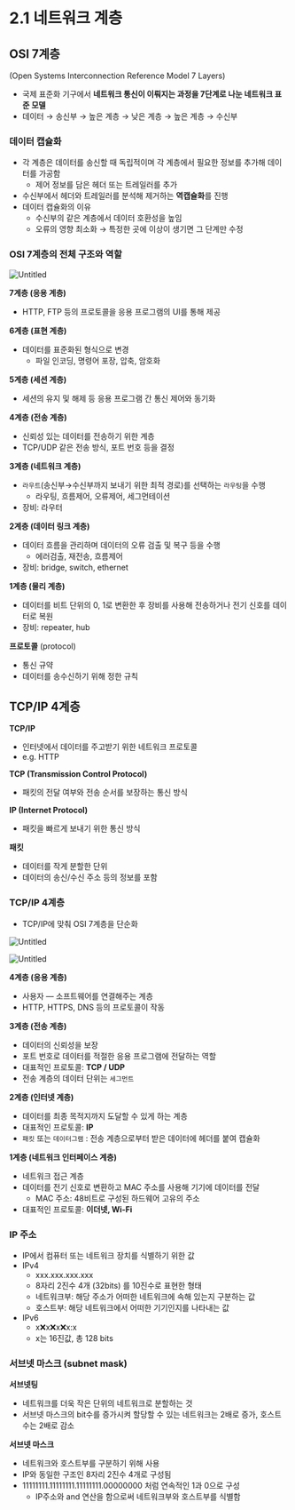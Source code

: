 # 2.1 네트워크 계층

## OSI 7계층

(Open Systems Interconnection Reference Model 7 Layers)

- 국제 표준화 기구에서 **네트워크 통신이 이뤄지는 과정을 7단계로 나눈 네트워크 표준 모델**
- 데이터 → 송신부 → 높은 계층 → 낮은 계층 → 높은 계층 → 수신부

### **데이터 캡슐화**

- 각 계층은 데이터를 송신할 때 독립적이며 각 계층에서 필요한 정보를 추가해 데이터를 가공함
    - 제어 정보를 담은 헤더 또는 트레일러를 추가
- 수신부에서 헤더와 트레일러를 분석해 제거하는 **역캡슐화**를 진행
- 데이터 캡슐화의 이유
    - 수신부의 같은 계층에서 데이터 호환성을 높임
    - 오류의 영향 최소화 → 특정한 곳에 이상이 생기면 그 단계만 수정

### OSI 7계층의 전체 구조와 역할

![Untitled](https://prod-files-secure.s3.us-west-2.amazonaws.com/d4809f18-a915-4e30-8b11-8f015eacff00/486e3293-27f4-4a57-b003-4835042bdd32/Untitled.png)

**7계층 (응용 계층)**

- HTTP, FTP 등의 프로토콜을 응용 프로그램의 UI를 통해 제공

**6계층 (표현 계층)**

- 데이터를 표준화된 형식으로 변경
    - 파일 인코딩, 명령어 포장, 압축, 암호화

**5계층 (세션 계층)**

- 세션의 유지 및 해제 등 응용 프로그램 간 통신 제어와 동기화

**4계층 (전송 계층)**

- 신뢰성 있는 데이터를 전송하기 위한 계층
- TCP/UDP 같은 전송 방식, 포트 번호 등을 결정

**3계층 (네트워크 계층)**

- `라우트`(송신부→수신부까지 보내기 위한 최적 경로)를 선택하는 `라우팅`을 수행
    - 라우팅, 흐름제어, 오류제어, 세그먼테이션
- 장비: 라우터

**2계층 (데이터 링크 계층)**

- 데이터 흐름을 관리하며 데이터의 오류 검출 및 복구 등을 수행
    - 에러검출, 재전송, 흐름제어
- 장비: bridge, switch, ethernet

**1계층 (물리 계층)**

- 데이터를 비트 단위의 0, 1로 변환한 후 장비를 사용해 전송하거나 전기 신호를 데이터로 복원
- 장비: repeater, hub

**프로토콜** (protocol)

- 통신 규약
- 데이터를 송수신하기 위해 정한 규칙

## TCP/IP 4계층

**TCP/IP** 

- 인터넷에서 데이터를 주고받기 위한 네트워크 프로토콜
- e.g. HTTP

**TCP (Transmission Control Protocol)**

- 패킷의 전달 여부와 전송 순서를 보장하는 통신 방식

**IP (Internet Protocol)**

- 패킷을 빠르게 보내기 위한 통신 방식

**패킷**

- 데이터를 작게 분할한 단위
- 데이터의 송신/수신 주소 등의 정보를 포함

### TCP/IP 4계층

- TCP/IP에 맞춰 OSI 7계층을 단순화

![Untitled](https://prod-files-secure.s3.us-west-2.amazonaws.com/d4809f18-a915-4e30-8b11-8f015eacff00/c7d055ce-b6c6-4df6-bceb-13ff5329d5c9/Untitled.png)

![Untitled](https://prod-files-secure.s3.us-west-2.amazonaws.com/d4809f18-a915-4e30-8b11-8f015eacff00/8f410422-a01c-47e2-872d-709b6add256e/Untitled.png)

**4계층 (응용 계층)**

- 사용자 — 소프트웨어를 연결해주는 계층
- HTTP, HTTPS, DNS 등의 프로토콜이 작동

**3계층 (전송 계층)**

- 데이터의 신뢰성을 보장
- 포트 번호로 데이터를 적절한 응용 프로그램에 전달하는 역할
- 대표적인 프로토콜: **TCP / UDP**
- 전송 계층의 데이터 단위는 `세그먼트`

**2계층 (인터넷 계층)**

- 데이터를 최종 목적지까지 도달할 수 있게 하는 계층
- 대표적인 프로토콜: **IP**
- `패킷` 또는 `데이터그램` : 전송 계층으로부터 받은 데이터에 헤더를 붙여 캡슐화

**1계층 (네트워크 인터페이스 계층)**

- 네트워크 접근 계층
- 데이터를 전기 신호로 변환하고 MAC 주소를 사용해 기기에 데이터를 전달
    - MAC 주소: 48비트로 구성된 하드웨어 고유의 주소
- 대표적인 프로토콜: **이더넷, Wi-Fi**

### IP 주소

- IP에서 컴퓨터 또는 네트워크 장치를 식별하기 위한 값
- IPv4
    - xxx.xxx.xxx.xxx
    - 8자리 2진수 4개 (32bits) 를 10진수로 표현한 형태
    - 네트워크부: 해당 주소가 어떠한 네트워크에 속해 있는지 구분하는 값
    - 호스트부: 해당 네트워크에서 어떠한 기기인지를 나타내는 값
- IPv6
    - x:x:x:x:x:x:x:x
    - x는 16진값, 총 128 bits

### 서브넷 마스크 (subnet mask)

**서브넷팅**

- 네트워크를 더욱 작은 단위의 네트워크로 분할하는 것
- 서브넷 마스크의 bit수를 증가시켜 할당할 수 있는 네트워크는 2배로 증가, 
호스트 수는 2배로 감소

**서브넷 마스크**

- 네트워크와 호스트부를 구분하기 위해 사용
- IP와 동일한 구조인 8자리 2진수 4개로 구성됨
- 11111111.11111111.11111111.00000000 처럼 연속적인 1과 0으로 구성
    - IP주소와 and 연산을 함으로써 네트워크부와 호스트부를 식별함